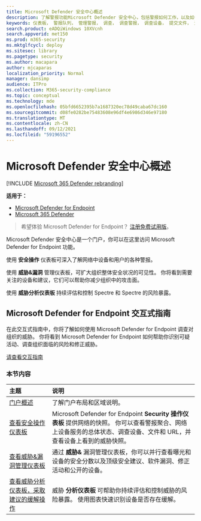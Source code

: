 ```yaml
---
title: Microsoft Defender 安全中心概述
description: 了解警报功能Microsoft Defender 安全中心，包括警报如何工作，以及如何调查可能的泄露和攻击的建议。
keywords: 仪表板， 警报队列， 管理警报， 调查， 调查警报， 调查设备， 提交文件， 深度分析， 高， 中， 低， 严重性， ioc， ioa
search.product: eADQiWindows 10XVcnh
search.appverid: met150
ms.prod: m365-security
ms.mktglfcycl: deploy
ms.sitesec: library
ms.pagetype: security
ms.author: macapara
author: mjcaparas
localization_priority: Normal
manager: dansimp
audience: ITPro
ms.collection: M365-security-compliance
ms.topic: conceptual
ms.technology: mde
ms.openlocfilehash: 05bfd6652395b7a1687320ec78d49caba67dc160
ms.sourcegitcommit: d08fe0282be75483608e96df4e6986d346e97180
ms.translationtype: MT
ms.contentlocale: zh-CN
ms.lasthandoff: 09/12/2021
ms.locfileid: "59196552"
---
```

# <a name="overview-of-microsoft-defender-security-center"></a>Microsoft Defender 安全中心概述

[!INCLUDE [Microsoft 365 Defender rebranding](../../includes/microsoft-defender.md)]


**适用于：**
- [Microsoft Defender for Endpoint](https://go.microsoft.com/fwlink/?linkid=2154037)
- [Microsoft 365 Defender](https://go.microsoft.com/fwlink/?linkid=2118804)


> 希望体验 Microsoft Defender for Endpoint？ [注册免费试用版](https://signup.microsoft.com/create-account/signup?products=7f379fee-c4f9-4278-b0a1-e4c8c2fcdf7e&ru=https://aka.ms/MDEp2OpenTrial?ocid=docs-wdatp-usewdatp-abovefoldlink)。

Microsoft Defender 安全中心是一个门户，你可以在这里访问 Microsoft Defender for Endpoint 功能。

使用 **安全操作** 仪表板可深入了解网络中设备和用户的各种警报。

使用 **威胁&漏洞** 管理仪表板，可扩大组织整体安全状况的可见性。 你将看到需要关注的设备和建议，它们可以帮助你减少组织中的攻击面。

使用 **威胁分析仪表板** 持续评估和控制 Spectre 和 Spectre 的风险暴露。

## <a name="microsoft-defender-for-endpoint-interactive-guide"></a>Microsoft Defender for Endpoint 交互式指南
在此交互式指南中，你将了解如何使用 Microsoft Defender for Endpoint 调查对组织的威胁。 你将看到 Microsoft Defender for Endpoint 如何帮助你识别可疑活动、调查组织面临的风险和修正威胁。

[请查看交互指南](https://aka.ms/MSDE-IG)

### <a name="in-this-section"></a>本节内容

主题 | 说明
:---|:---
[门户概述](portal-overview.md) | 了解门户布局和区域说明。
[查看安全操作仪表板](security-operations-dashboard.md) | Microsoft Defender for Endpoint  **Security 操作仪表板** 提供网络的快照。 你可以查看警报聚合、网络上设备服务的总体状态、调查设备、文件和 URL，并查看设备上看到的威胁快照。
[查看威胁&漏洞管理仪表板](tvm-dashboard-insights.md) | 通过 **威胁&** 漏洞管理仪表板，你可以并行查看曝光和设备的安全分数以及顶级安全建议、软件漏洞、修正活动和公开的设备。
[查看威胁分析仪表板，采取建议的缓解操作](threat-analytics.md) | 威胁 **分析仪表板** 可帮助你持续评估和控制威胁的风险暴露。 使用图表快速识别设备是否存在缓解。
